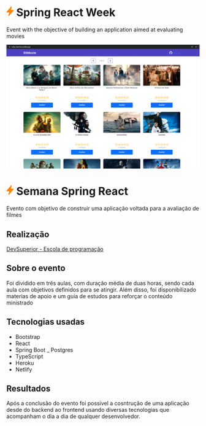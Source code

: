 # ![DevSuperior logo](https://raw.githubusercontent.com/devsuperior/bds-assets/main/ds/devsuperior-logo-small.png) Spring React Week
Event with the objective of building an application aimed at evaluating movies

![Aplicativo](dsmovie.PNG)

# ![DevSuperior logo](https://raw.githubusercontent.com/devsuperior/bds-assets/main/ds/devsuperior-logo-small.png) Semana Spring React

Evento com objetivo de construir uma aplicação voltada para a avaliação de filmes

## Realização
[DevSuperior - Escola de programação](https://devsuperior.com.br)

## Sobre o evento
Foi dividido em três aulas, com duração média de duas horas, sendo cada aula com objetivos definidos para se atingir. Além disso, foi disponibilizado materias de apoio e um guia de estudos para reforçar o conteúdo ministrado

## Tecnologias usadas
- Bootstrap
- React
- Spring Boot
_ Postgres
- TypeScript
- Heroku
- Netlify

## Resultados
Após a conclusão do evento foi possível a cosntrução de uma aplicação desde do backend ao frontend usando diversas tecnologias que acompanham o dia a dia de qualquer desenvolvedor. 

